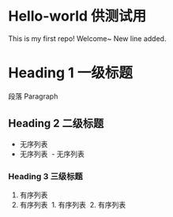# Hello-world 供测试用
This is my first repo!
Welcome~
New line added.

# Heading 1 一级标题

段落 Paragraph

## Heading 2 二级标题

- 无序列表
- 无序列表
  - 无序列表

### Heading 3 三级标题

1. 有序列表
2. 有序列表
  1. 有序列表
  2. 有序列表
